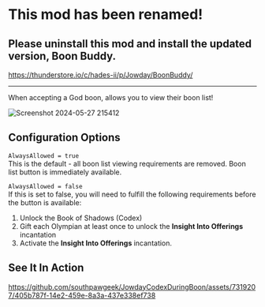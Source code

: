 # This mod has been renamed!
## Please uninstall this mod and install the updated version, Boon Buddy.
https://thunderstore.io/c/hades-ii/p/Jowday/BoonBuddy/

---

When accepting a God boon, allows you to view their boon list!

![Screenshot 2024-05-27 215412](https://github.com/The-Black-Lodge/JowdayBookDuringBoonSelect/assets/7319207/48a41273-4565-4e48-a541-1078e8141a30)

## Configuration Options

`AlwaysAllowed = true` \
This is the default - all boon list viewing requirements are removed. Boon list button is immediately available.

`AlwaysAllowed = false` \
If this is set to false, you will need to fulfill the following requirements before the button is available:

1. Unlock the Book of Shadows (Codex)
2. Gift each Olympian at least once to unlock the **Insight Into Offerings** incantation
3. Activate the **Insight Into Offerings** incantation.

## See It In Action

https://github.com/southpawgeek/JowdayCodexDuringBoon/assets/7319207/405b787f-14e2-459e-8a3a-437e338ef738
